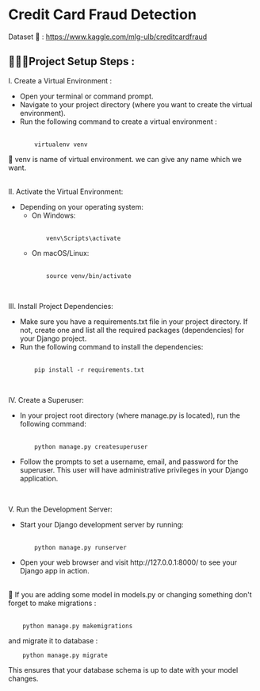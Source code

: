 # Credit Card Fraud Detection

Dataset 🔗 : https://www.kaggle.com/mlg-ulb/creditcardfraud

## 👨🏽‍💻Project Setup Steps :

I. Create a Virtual Environment :

<ul>
<li>Open your terminal or command prompt.</li>
<li>Navigate to your project directory (where you want to create the virtual environment).</li>
<li>Run the following command to create a virtual environment :</li><br>

        virtualenv venv

</ul>
📌 venv is name of virtual environment. we can give any name which we want.<br><br>

II. Activate the Virtual Environment:

<ul>
<li>Depending on your operating system:
<ul>
<li>On Windows:</li><br>

        venv\Scripts\activate

<li>On macOS/Linux:</li><br>

        source venv/bin/activate

</ul>
</li>
</ul><br>

III. Install Project Dependencies:

<ul>
<li>Make sure you have a requirements.txt file in your project directory. If not, create one and list all the required packages (dependencies) for your Django project.</li> 
<li>Run the following command to install the dependencies:</li><br>

        pip install -r requirements.txt

</ul><br>

IV. Create a Superuser:

<ul>
<li>In your project root directory (where manage.py is located), run the following command:</li><br>

        python manage.py createsuperuser

<li>Follow the prompts to set a username, email, and password for the superuser. This user will have administrative privileges in your Django application.</li>
</ul><br>

V. Run the Development Server:

<ul>
<li>Start your Django development server by running:</li><br>

        python manage.py runserver

<li>Open your web browser and visit http://127.0.0.1:8000/ to see your Django app in action.</li>
</ul>
<br>
📌 If you are adding some model in models.py or changing something don't forget to make migrations :<br><br>

        python manage.py makemigrations

and migrate it to database :

        python manage.py migrate

This ensures that your database schema is up to date with your model changes.
